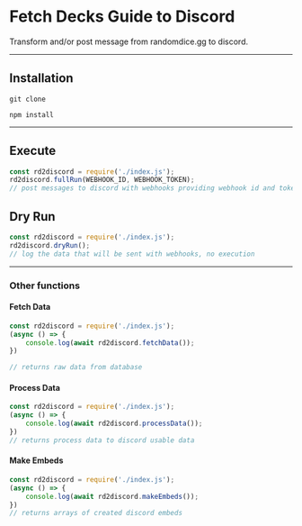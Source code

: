 # Fetch Decks Guide to Discord

Transform and/or post message from randomdice.gg to discord.

---
## Installation
```
git clone
```

```
npm install
```

---

## Execute
```js
const rd2discord = require('./index.js');
rd2discord.fullRun(WEBHOOK_ID, WEBHOOK_TOKEN);
// post messages to discord with webhooks providing webhook id and token
```

## Dry Run
```js
const rd2discord = require('./index.js');
rd2discord.dryRun();
// log the data that will be sent with webhooks, no execution
```

---
### Other functions

#### Fetch Data
```js
const rd2discord = require('./index.js');
(async () => {
    console.log(await rd2discord.fetchData());
})

// returns raw data from database
```

#### Process Data
```js
const rd2discord = require('./index.js');
(async () => {
    console.log(await rd2discord.processData());
})
// returns process data to discord usable data
```

#### Make Embeds
```js
const rd2discord = require('./index.js');
(async () => {
    console.log(await rd2discord.makeEmbeds());
})
// returns arrays of created discord embeds
```